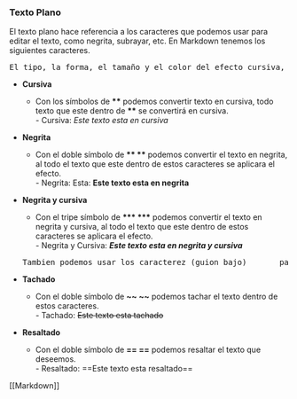 ### Texto Plano
El texto plano hace referencia a los caracteres que podemos usar para editar el texto, como negrita, subrayar, etc. En Markdown tenemos los siguientes caracteres.

<pre>
El tipo, la forma, el tamaño y el color del efecto cursiva, puede variar dependiendo del tema que tengamos
</pre>
	
* **Cursiva**
	- Con los símbolos de **\*\*** podemos convertir texto en cursiva, todo texto que este dentro de **\*\*** se convertirá en cursiva.<br>
	\- Cursiva: *Este texto esta en cursiva*

* **Negrita**
	* Con el doble símbolo de **\*\* \*\*** podemos convertir el texto en negrita,  al todo el texto que este dentro de estos caracteres se aplicara el efecto.<br>
	\- Negrita: Esta: **Este texto esta en negrita**

* **Negrita y cursiva**
	* Con el tripe símbolo de **\*\*\* \*\*\*** podemos convertir el texto en negrita y cursiva, al todo el texto que este dentro de estos caracteres se aplicara el efecto. <br>
	\- Negrita y Cursiva: ***Este texto esta en negrita y cursiva***
	<pre>Tambien podemos usar los caracterez (guion bajo) _ _ _ para aplicar este mismo efecto, debemos envolver el texto que queremos alterar dentro de ---(texto)--- "triple guion bajo"</pre> 

* **Tachado**
	* Con el doble símbolo de **~\~ ~\~**  podemos tachar el texto dentro de estos caracteres.<br>
	\- Tachado: ~~Este texto esta tachado~~

* **Resaltado**
	* Con el doble símbolo de **\=\= \=\=** podemos resaltar el texto que deseemos.<br>
	\- Resaltado: ==Este texto esta resaltado==

[[Markdown]]